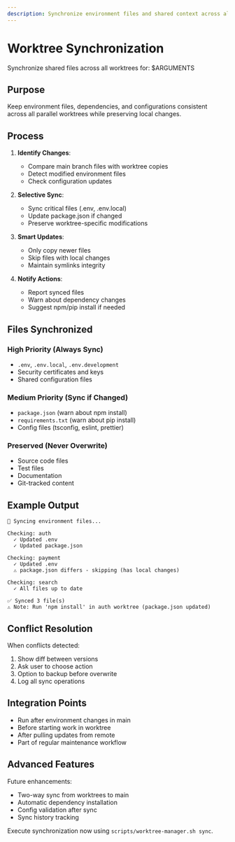 ```yaml
---
description: Synchronize environment files and shared context across all worktrees
---
```


# Worktree Synchronization

Synchronize shared files across all worktrees for: $ARGUMENTS

## Purpose
Keep environment files, dependencies, and configurations consistent across all parallel worktrees while preserving local changes.

## Process

1. **Identify Changes**:
   - Compare main branch files with worktree copies
   - Detect modified environment files
   - Check configuration updates

2. **Selective Sync**:
   - Sync critical files (.env, .env.local)
   - Update package.json if changed
   - Preserve worktree-specific modifications

3. **Smart Updates**:
   - Only copy newer files
   - Skip files with local changes
   - Maintain symlinks integrity

4. **Notify Actions**:
   - Report synced files
   - Warn about dependency changes
   - Suggest npm/pip install if needed

## Files Synchronized

### High Priority (Always Sync)
- `.env`, `.env.local`, `.env.development`
- Security certificates and keys
- Shared configuration files

### Medium Priority (Sync if Changed)
- `package.json` (warn about npm install)
- `requirements.txt` (warn about pip install)
- Config files (tsconfig, eslint, prettier)

### Preserved (Never Overwrite)
- Source code files
- Test files
- Documentation
- Git-tracked content

## Example Output

```text
🔄 Syncing environment files...

Checking: auth
  ✓ Updated .env
  ✓ Updated package.json

Checking: payment
  ✓ Updated .env
  ⚠ package.json differs - skipping (has local changes)

Checking: search
  ✓ All files up to date

✅ Synced 3 file(s)
⚠ Note: Run 'npm install' in auth worktree (package.json updated)
```

## Conflict Resolution

When conflicts detected:
1. Show diff between versions
2. Ask user to choose action
3. Option to backup before overwrite
4. Log all sync operations

## Integration Points

- Run after environment changes in main
- Before starting work in worktree
- After pulling updates from remote
- Part of regular maintenance workflow

## Advanced Features

Future enhancements:
- Two-way sync from worktrees to main
- Automatic dependency installation
- Config validation after sync
- Sync history tracking

Execute synchronization now using `scripts/worktree-manager.sh sync`.
